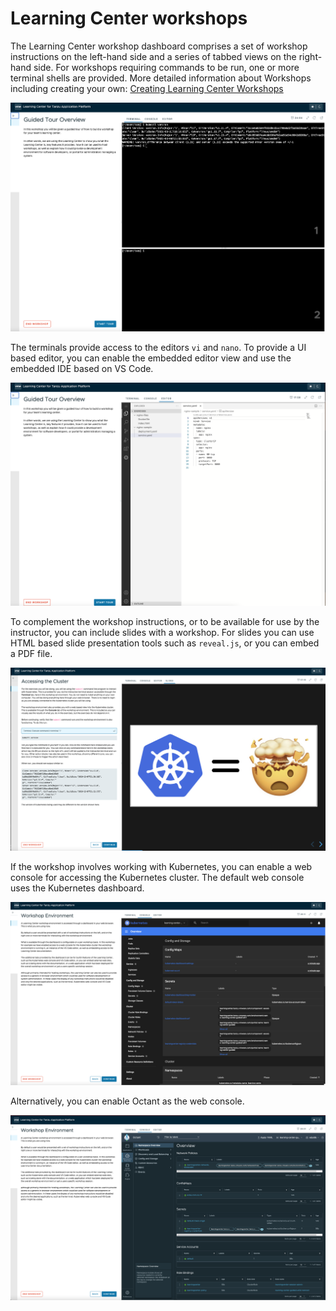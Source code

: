 # Learning Center workshops

The Learning Center workshop dashboard comprises a set of workshop instructions on the left-hand side and a series of
tabbed views on the right-hand side. For workshops requiring commands to be run, one or more terminal shells are provided.
More detailed information about Workshops including creating your own: [Creating Learning Center Workshops](../workshop-content/about.hbs.md)

![Screenshot of dashboard terminal](images/dashboard-terminal.png)

The terminals provide access to the editors `vi` and `nano`. To provide a UI based editor, you can
enable the embedded editor view and use the embedded IDE based on VS Code.

![Screenshot of dashboard editor](images/dashboard-editor.png)

To complement the workshop instructions, or to be available for use by the instructor, you can include slides with a
workshop. For slides you can use HTML based slide presentation tools such as `reveal.js`, or you can embed a PDF file.

![Screenshot of dashboard slides](images/dashboard-slides.png)

If the workshop involves working with Kubernetes, you can enable a web console for accessing the Kubernetes cluster.
The default web console uses the Kubernetes dashboard.

![Screenshot of dashboard console kubernetes](images/dashboard-console-kubernetes.png)

Alternatively, you can enable Octant as the web console.

![Screenshot of dashboard console octant](images/dashboard-console-octant.png)

